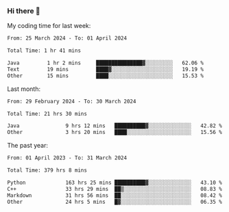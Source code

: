 ### Hi there 👋

My coding time for last week:

<!--START_SECTION:week-->

```txt
From: 25 March 2024 - To: 01 April 2024

Total Time: 1 hr 41 mins

Java         1 hr 2 mins     ███████████████▓░░░░░░░░░   62.06 %
Text         19 mins         ████▓░░░░░░░░░░░░░░░░░░░░   19.19 %
Other        15 mins         ████░░░░░░░░░░░░░░░░░░░░░   15.53 %
```

<!--END_SECTION:week-->

Last month:

<!--START_SECTION:month-->

```txt
From: 29 February 2024 - To: 30 March 2024

Total Time: 21 hrs 30 mins

Java               9 hrs 12 mins   ██████████▓░░░░░░░░░░░░░░   42.82 %
Other              3 hrs 20 mins   ████░░░░░░░░░░░░░░░░░░░░░   15.56 %
```

<!--END_SECTION:month-->

The past year:

<!--START_SECTION:year-->

```txt
From: 01 April 2023 - To: 31 March 2024

Total Time: 379 hrs 8 mins

Python             163 hrs 25 mins ██████████▓░░░░░░░░░░░░░░   43.10 %
C++                33 hrs 29 mins  ██▒░░░░░░░░░░░░░░░░░░░░░░   08.83 %
Markdown           31 hrs 56 mins  ██░░░░░░░░░░░░░░░░░░░░░░░   08.42 %
Other              24 hrs 5 mins   █▓░░░░░░░░░░░░░░░░░░░░░░░   06.35 %
```

<!--END_SECTION:year-->
